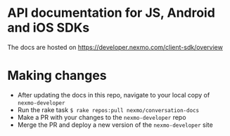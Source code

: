 # API documentation for JS, Android and iOS SDKs

The docs are hosted on https://developer.nexmo.com/client-sdk/overview

# Making changes

- After updating the docs in this repo, navigate to your local copy of `nexmo-developer`
- Run the rake task `$ rake repos:pull nexmo/conversation-docs`
- Make a PR with your changes to the `nexmo-developer` repo
- Merge the PR and deploy a new version of the `nexmo-developer` site
